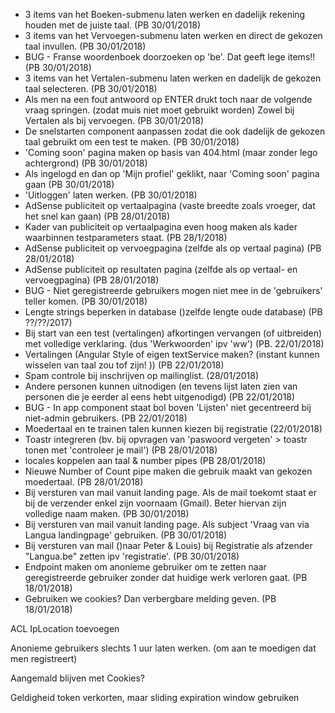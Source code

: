 * 3 items van het Boeken-submenu laten werken en dadelijk rekening houden met de juiste taal. (PB 30/01/2018)
* 3 items van het Vervoegen-submenu laten werken en direct de gekozen taal invullen. (PB 30/01/2018)
* BUG - Franse woordenboek doorzoeken op 'be'.  Dat geeft lege items!! (PB 30/01/2018)
* 3 items van het Vertalen-submenu laten werken en dadelijk de gekozen taal selecteren. (PB 30/01/2018)
* Als men na een fout antwoord op ENTER drukt toch naar de volgende vraag springen. (zodat muis niet moet gebruikt worden)  Zowel bij Vertalen als bij vervoegen. (PB 30/01/2018)
* De snelstarten component aanpassen zodat die ook dadelijk de gekozen taal gebruikt om een test te maken. (PB 30/01/2018)
* 'Coming soon' pagina maken op basis van 404.html (maar zonder lego achtergrond) (PB 30/01/2018)
* Als ingelogd en dan op 'Mijn profiel' geklikt, naar 'Coming soon' pagina gaan (PB 30/01/2018)
* 'Uitloggen' laten werken. (PB 30/01/2018)
* AdSense publiciteit op vertaalpagina (vaste breedte zoals vroeger, dat het snel kan gaan) (PB 28/01/2018)
* Kader van publiciteit op vertaalpagina even hoog maken als kader waarbinnen testparameters staat. (PB 28/1/2018) 
* AdSense publiciteit op vervoegpagina (zelfde als op vertaal pagina) (PB 28/01/2018)
* AdSense publiciteit op resultaten pagina (zelfde als op vertaal- en vervoegpagina) (PB 28/01/2018)
* BUG - Niet geregistreerde gebruikers mogen niet mee in de 'gebruikers' teller komen. (PB 30/01/2018)
* Lengte strings beperken in database ()zelfde lengte oude database) (PB ??/??/2017)
* Bij start van een test (vertalingen) afkortingen vervangen (of uitbreiden) met volledige verklaring.  (dus 'Werkwoorden' ipv 'ww') (PB. 22/01/2018) 
* Vertalingen (Angular Style of eigen textService maken?  (instant kunnen wisselen van taal zou tof zijn! ))  (PB 22/01/2018)
* Spam controle bij inschrijven op mailinglist. (28/01/2018)
* Andere personen kunnen uitnodigen (en tevens lijst laten zien van personen die je eerder al eens hebt uitgenodigd) (PB 22/01/2018)
* BUG - In app component staat bol boven 'Lijsten' niet gecentreerd bij niet-admin gebruikers. (PB 22/01/2018)
* Moedertaal en te trainen talen kunnen kiezen bij registratie (22/01/2018)
* Toastr integreren (bv. bij opvragen van 'paswoord vergeten' > toastr tonen met 'controleer je mail') (PB 28/01/2018)
* locales koppelen aan taal & number pipes (PB 28/01/2018)
* Nieuwe Number of Count pipe maken die gebruik maakt van gekozen moedertaal. (PB 28/01/2018)
* Bij versturen van mail vanuit landing page.  Als de mail toekomt staat er bij de verzender enkel zijn voornaam (Gmail).  Beter hiervan zijn volledige naam maken. (PB 30/01/2018)
* Bij versturen van mail vanuit landing page.  Als subject 'Vraag van <naam> via Langua landingpage' gebruiken. (PB 30/01/2018)
* Bij versturen van mail ()naar Peter & Louis) bij Registratie als afzender "Langua.be" zetten ipv 'registratie'.  (PB 30/01/2018)
* Endpoint maken om anonieme gebruiker om te zetten naar geregistreerde gebruiker zonder dat huidige werk verloren gaat. (PB 18/01/2018)
* Gebruiken we cookies?  Dan verbergbare melding geven. (PB 18/01/2018)

ACL IpLocation toevoegen

Anonieme gebruikers slechts 1 uur laten werken. (om aan te moedigen dat men registreert)

Aangemald blijven met Cookies?

Geldigheid token verkorten, maar sliding expiration window gebruiken